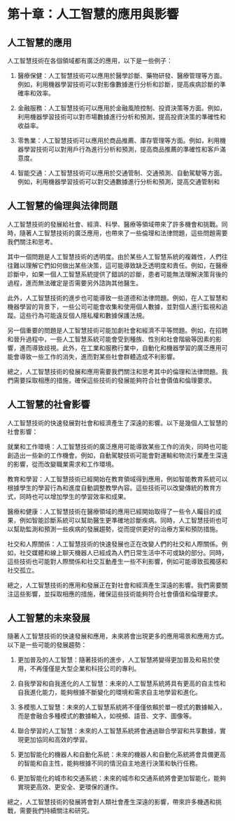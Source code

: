 # 第十章：人工智慧的應用與影響

## 人工智慧的應用

人工智慧技術在各個領域都有廣泛的應用，以下是一些例子：

1. 醫療保健：人工智慧技術可以應用於醫學診斷、藥物研發、醫療管理等方面。例如，利用機器學習技術可以對影像數據進行分析和診斷，提高疾病診斷的準確率和效率。

2. 金融服務：人工智慧技術可以應用於金融風險控制、投資決策等方面。例如，利用機器學習技術可以對市場數據進行分析和預測，提高投資決策的準確性和收益率。

3. 零售業：人工智慧技術可以應用於商品推薦、庫存管理等方面。例如，利用機器學習技術可以對用戶行為進行分析和預測，提高商品推薦的準確性和客戶滿意度。

4. 智能交通：人工智慧技術可以應用於交通管制、交通預測、自動駕駛等方面。例如，利用機器學習技術可以對交通數據進行分析和預測，提高交通管制和

## 人工智慧的倫理與法律問題

人工智慧技術的發展給社會、經濟、科學、醫療等領域帶來了許多機會和挑戰。同時，隨著人工智慧技術的廣泛應用，也帶來了一些倫理和法律問題，這些問題需要我們關注和思考。

其中一個問題是人工智慧技術的透明度。由於某些人工智慧系統的複雜性，人們往往難以理解它們如何做出某些決策，這可能導致缺乏透明度和責任。例如，在醫療診斷中，如果一個人工智慧系統提供了錯誤的診斷，患者可能無法理解決策背後的過程，進而無法確定是否需要另外諮詢其他醫生。

此外，人工智慧技術的進步也可能導致一些道德和法律問題。例如，在人工智慧和機器學習的背景下，一些公司可能會收集和使用個人數據，並對個人進行監視和追蹤。這些行為可能違反個人隱私權和數據保護法規。

另一個重要的問題是人工智慧技術可能加劇社會和經濟不平等問題。例如，在招聘和晉升過程中，一些人工智慧系統可能會受到種族、性別和社會階級等因素的影響，進而導致歧視。此外，在工業和服務行業中，自動化和機器學習的廣泛應用可能會導致一些工作的消失，進而對某些社會群體造成不利影響。

總之，人工智慧技術的發展和應用需要我們關注和思考其中的倫理和法律問題。我們需要採取相應的措施，確保這些技術的發展能夠符合社會價值和倫理要求。

## 人工智慧的社會影響

人工智慧技術的快速發展對社會和經濟產生了深遠的影響。以下是幾個人工智慧的社會影響：

就業和工作環境：人工智慧技術的廣泛應用可能導致某些工作的消失，同時也可能創造出一些新的工作機會。例如，自動駕駛技術可能會對運輸和物流行業產生深遠的影響，從而改變職業需求和工作環境。

教育和學習：人工智慧技術已經開始在教育領域得到應用，例如智能教育系統可以根據學生的學習行為和進度自動調整教學內容。這些技術可以改變傳統的教育方式，同時也可以增加學生的學習效率和成果。

醫療和健康：人工智慧技術在醫療領域的應用已經開始取得了一些令人矚目的成果，例如智能診斷系統可以幫助醫生更準確地診斷疾病。同時，人工智慧技術也可以幫助監測和預測一些疾病的發展趨勢，從而提供更好的治療方案和預防措施。

社交和人際關係：人工智慧技術的快速發展也正在改變人們的社交和人際關係。例如，社交媒體和線上聊天機器人已經成為人們日常生活中不可或缺的部分。同時，這些技術也可能對人際關係和社交互動產生一些不利影響，例如可能導致孤獨感和社交孤立。

總之，人工智慧技術的應用和發展正在對社會和經濟產生深遠的影響。我們需要關注這些影響，並採取相應的措施，確保這些技術能夠符合社會價值和倫理要求。

## 人工智慧的未來發展

隨著人工智慧技術的快速發展和應用，未來將會出現更多的應用場景和應用方式。以下是一些可能的發展趨勢：

1. 更加普及的人工智慧：隨著技術的進步，人工智慧將變得更加普及和易於使用，不再僅僅是大型企業和科技公司的專利。

2. 自我學習和自我進化的人工智慧：未來的人工智慧系統將具有更高的自主性和自我進化能力，能夠根據不斷變化的環境和需求自主地學習和進化。

3. 多模態人工智慧：未來的人工智慧系統將不僅僅依賴於單一模式的數據輸入，而是會融合多種模式的數據輸入，如視頻、語音、文字、圖像等。

4. 聯合學習的人工智慧：未來的人工智慧系統將會通過聯合學習和共享數據，實現更加協同和高效的學習。

5. 更加智能化的機器人和自動化系統：未來的機器人和自動化系統將會具備更高的智能和自主性，能夠根據不同的情況自主地進行決策和執行任務。

6. 更加智能化的城市和交通系統：未來的城市和交通系統將會更加智能化，能夠實現更高效、更安全、更環保的運作。

總之，人工智慧技術的發展將會對人類社會產生深遠的影響，帶來許多機遇和挑戰，需要我們持續關注和研究。

